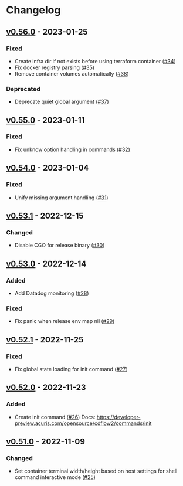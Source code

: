 # Changelog

## [v0.56.0](https://github.com/mergermarket/cdflow2/releases/tag/v0.56.0) - 2023-01-25

### Fixed

- Create infra dir if not exists before using terraform container ([#34](https://github.com/mergermarket/cdflow2/pull/34))
- Fix docker registry parsing ([#35](https://github.com/mergermarket/cdflow2/pull/35))
- Remove container volumes automatically ([#38](https://github.com/mergermarket/cdflow2/pull/38))

### Deprecated

- Deprecate quiet global argument ([#37](https://github.com/mergermarket/cdflow2/pull/37))

## [v0.55.0](https://github.com/mergermarket/cdflow2/releases/tag/v0.55.0) - 2023-01-11

### Fixed

- Fix unknow option handling in commands ([#32](https://github.com/mergermarket/cdflow2/pull/32))

## [v0.54.0](https://github.com/mergermarket/cdflow2/releases/tag/v0.54.0) - 2023-01-04

### Fixed

- Unify missing argument handling ([#31](https://github.com/mergermarket/cdflow2/pull/31))

## [v0.53.1](https://github.com/mergermarket/cdflow2/releases/tag/v0.53.1) - 2022-12-15

### Changed

- Disable CGO for release binary ([#30](https://github.com/mergermarket/cdflow2/pull/30))

## [v0.53.0](https://github.com/mergermarket/cdflow2/releases/tag/v0.53.0) - 2022-12-14

### Added

- Add Datadog monitoring ([#28](https://github.com/mergermarket/cdflow2/pull/28))

### Fixed

- Fix panic when release env map nil ([#29](https://github.com/mergermarket/cdflow2/pull/29))

## [v0.52.1](https://github.com/mergermarket/cdflow2/releases/tag/v0.52.1) - 2022-11-25

### Fixed

- Fix global state loading for init command ([#27](https://github.com/mergermarket/cdflow2/pull/27))

## [v0.52.0](https://github.com/mergermarket/cdflow2/releases/tag/v0.52.0) - 2022-11-23

### Added

- Create init command ([#26](https://github.com/mergermarket/cdflow2/pull/26))
  Docs: https://developer-preview.acuris.com/opensource/cdflow2/commands/init

## [v0.51.0](https://github.com/mergermarket/cdflow2/releases/tag/v0.51.0) - 2022-11-09

### Changed

- Set container terminal width/height based on host settings for shell command interactive mode ([#25](https://github.com/mergermarket/cdflow2/pull/25))
